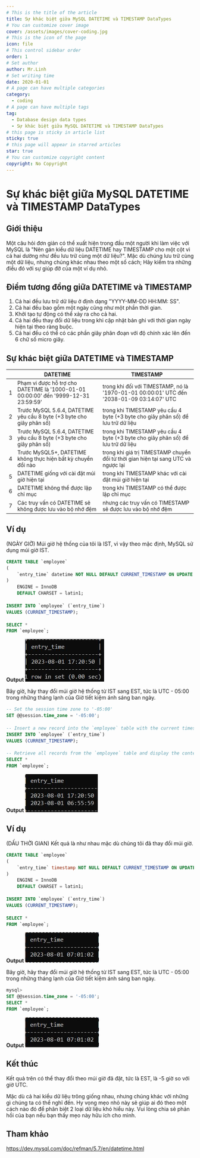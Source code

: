 ```yaml
---
# This is the title of the article
title: Sự khác biệt giữa MySQL DATETIME và TIMESTAMP DataTypes
# You can customize cover image
cover: /assets/images/cover-coding.jpg
# This is the icon of the page
icon: file
# This control sidebar order
order: 1
# Set author
author: Mr.Linh
# Set writing time
date: 2020-01-01
# A page can have multiple categories
category:
  - coding
# A page can have multiple tags
tag:
  - Database design data types
  - Sự khác biệt giữa MySQL DATETIME và TIMESTAMP DataTypes
# this page is sticky in article list
sticky: true
# this page will appear in starred articles
star: true
# You can customize copyright content
copyright: No Copyright
---
```


# Sự khác biệt giữa MySQL DATETIME và TIMESTAMP DataTypes

## Giới thiệu

Một câu hỏi đơn giản có thể xuất hiện trong đầu một người khi làm việc với MySQL là "Nên gán kiểu dữ liệu DATETIME hay TIMESTAMP cho một cột vì cả hai dường như đều lưu trữ cùng một dữ liệu?". Mặc dù chúng lưu trữ cùng một dữ liệu, nhưng chúng khác nhau theo một số cách; Hãy kiểm tra những điều đó với sự giúp đỡ của một ví dụ nhỏ.

## Điểm tương đồng giữa DATETIME và TIMESTAMP

1. Cả hai đều lưu trữ dữ liệu ở định dạng "YYYY-MM-DD HH:MM: SS".
2. Cả hai đều bao gồm một ngày cũng như một phần thời gian.
3. Khởi tạo tự động có thể xảy ra cho cả hai.
4. Cả hai đều thay đổi dữ liệu trong khi cập nhật bản ghi với thời gian ngày hiện tại theo ràng buộc.
5. Cả hai đều có thể có các phần giây phân đoạn với độ chính xác lên đến 6 chữ số micro giây.

## Sự khác biệt giữa DATETIME và TIMESTAMP

|   | DATETIME                                                                            | TIMESTAMP                                                                                  |
|---|-------------------------------------------------------------------------------------|--------------------------------------------------------------------------------------------|
| 1 | Phạm vi được hỗ trợ cho DATETIME là '1000-01-01 00:00:00' đến '9999-12-31 23:59:59' | trong khi đối với TIMESTAMP, nó là '1970-01-01 00:00:01' UTC đến '2038-01-09 03:14:07' UTC |
| 2 | Trước MySQL 5.6.4, DATETIME yêu cầu 8 byte (+3 byte cho giây phân số)               | trong khi TIMESTAMP yêu cầu 4 byte (+3 byte cho giây phân số) để lưu trữ dữ liệu           |
| 3 | Trước MySQL 5.6.4, DATETIME yêu cầu 8 byte (+3 byte cho giây phân số)               | trong khi TIMESTAMP yêu cầu 4 byte (+3 byte cho giây phân số) để lưu trữ dữ liệu           |
| 4 | Trước MySQL5+, DATETIME không thực hiện bất kỳ chuyển đổi nào                       | trong khi giá trị TIMESTAMP chuyển đổi từ thời gian hiện tại sang UTC và ngược lại         |
| 5 | DATETIME giống với cài đặt múi giờ hiện tại                                         | trong khi TIMESTAMP khác với cài đặt múi giờ hiện tại                                      |
| 6 | DATETIME không thể được lập chỉ mục                                                 | trong khi TIMESTAMP có thể được lập chỉ mục                                                |
| 7 | Các truy vấn có DATETIME sẽ không được lưu vào bộ nhớ đệm                           | nhưng các truy vấn có TIMESTAMP sẽ được lưu vào bộ nhớ đệm                                 |

## Ví dụ

(NGÀY GIỜ)
Múi giờ hệ thống của tôi là IST, vì vậy theo mặc định, MySQL sử dụng múi giờ IST.

```sql
CREATE TABLE `employee`
(
    `entry_time` datetime NOT NULL DEFAULT CURRENT_TIMESTAMP ON UPDATE CURRENT_TIMESTAMP
)
    ENGINE = InnoDB
    DEFAULT CHARSET = latin1;

INSERT INTO `employee` (`entry_time`)
VALUES (CURRENT_TIMESTAMP);

SELECT *
FROM `employee`;
```

**Output**
![Output](/assets/images/su-khac-biet-giua-mysql-datime-va-timestamp-data-types-01.jfif)

Bây giờ, hãy thay đổi múi giờ hệ thống từ IST sang EST, tức là UTC - 05:00 trong những tháng lạnh của Giờ tiết kiệm ánh sáng ban ngày.

```sql
-- Set the session time zone to '-05:00'
SET @@session.time_zone = '-05:00';

-- Insert a new record into the `employee` table with the current timestamp in the `entry_time` column
INSERT INTO `employee` (`entry_time`)
VALUES (CURRENT_TIMESTAMP);

-- Retrieve all records from the `employee` table and display the contents
SELECT *
FROM `employee`;
```

**Output**
![Output](/assets/images/su-khac-biet-giua-mysql-datime-va-timestamp-data-types-02.jfif)

## Ví dụ

(DẤU THỜI GIAN)
Kết quả là như nhau mặc dù chúng tôi đã thay đổi múi giờ.

```sql
CREATE TABLE `employee`
(
    `entry_time` timestamp NOT NULL DEFAULT CURRENT_TIMESTAMP ON UPDATE CURRENT_TIMESTAMP
)
    ENGINE = InnoDB
    DEFAULT CHARSET = latin1;

INSERT INTO `employee` (`entry_time`)
VALUES (CURRENT_TIMESTAMP);

SELECT *
FROM `employee`;
```

**Output**
![Output](/assets/images/su-khac-biet-giua-mysql-datime-va-timestamp-data-types-03.jfif)

Bây giờ, hãy thay đổi múi giờ hệ thống từ IST sang EST, tức là UTC - 05:00 trong những tháng lạnh của Giờ tiết kiệm ánh sáng ban ngày.

```sql
mysql>
SET @@session.time_zone = '-05:00';
SELECT *
FROM `employee`;
```

**Output**
![Output](/assets/images/su-khac-biet-giua-mysql-datime-va-timestamp-data-types-04.jfif)

## Kết thúc

Kết quả trên có thể thay đổi theo múi giờ đã đặt, tức là EST, là -5 giờ so với giờ UTC.

Mặc dù cả hai kiểu dữ liệu trông giống nhau, nhưng chúng khác với những gì chúng ta có thể nghĩ đến. Hy vọng mẹo nhỏ này sẽ giúp ai đó theo một cách nào đó để phân biệt 2 loại dữ liệu khó hiểu này. Vui lòng chia sẻ phản hồi của bạn nếu bạn thấy mẹo này hữu ích cho mình.

## Tham khảo

https://dev.mysql.com/doc/refman/5.7/en/datetime.html